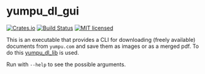 # yumpu_dl_gui

[![Crates.io][crates-badge]][crates-url]
[![Build Status][ci-badge]][ci-url]
[![MIT licensed][mit-badge]][mit-url]

[ci-badge]: https://github.com/menkalian/yumpu-dl/workflows/Rust/badge.svg
[ci-url]: https://github.com/menkalian/yumpu-dl/actions
[crates-badge]: https://img.shields.io/crates/v/yumpu-dl-cli.svg
[crates-url]: https://crates.io/crates/yumpu-dl-cli
[mit-badge]: https://img.shields.io/badge/license-MIT-blue.svg
[mit-url]: https://github.com/menkalian/yumpu-dl/blob/master/LICENSE

This is an executable that provides a CLI for downloading (freely available) documents from `yumpu.com` and save them as images or as a merged pdf.
To do this [yumpu_dl_lib](https://crates.io/crates/yumpu-dl-lib) is used.

Run with `--help` to see the possible arguments.